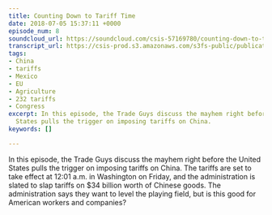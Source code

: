 ```yaml
---
title: Counting Down to Tariff Time
date: 2018-07-05 15:37:11 +0000
episode_num: 8
soundcloud_url: https://soundcloud.com/csis-57169780/counting-down-to-tariff-time?in=csis-57169780/sets/the-trade-guys
transcript_url: https://csis-prod.s3.amazonaws.com/s3fs-public/publication/180727_The_Trade_Guys_Counting_Down_Tariff_Time.pdf?IgZD4s5r061yE2G0vjqQbvzMHtcPXsFx
tags:
- China
- tariffs
- Mexico
- EU
- Agriculture
- 232 tariffs
- Congress
excerpt: In this episode, the Trade Guys discuss the mayhem right before the United
  States pulls the trigger on imposing tariffs on China.
keywords: []

---
```

In this episode, the Trade Guys discuss the mayhem right before the United States pulls the trigger on imposing tariffs on China. The tariffs are set to take effect at 12:01 a.m. in Washington on Friday, and the administration is slated to slap tariffs on $34 billion worth of Chinese goods. The administration says they want to level the playing field, but is this good for American workers and companies? 